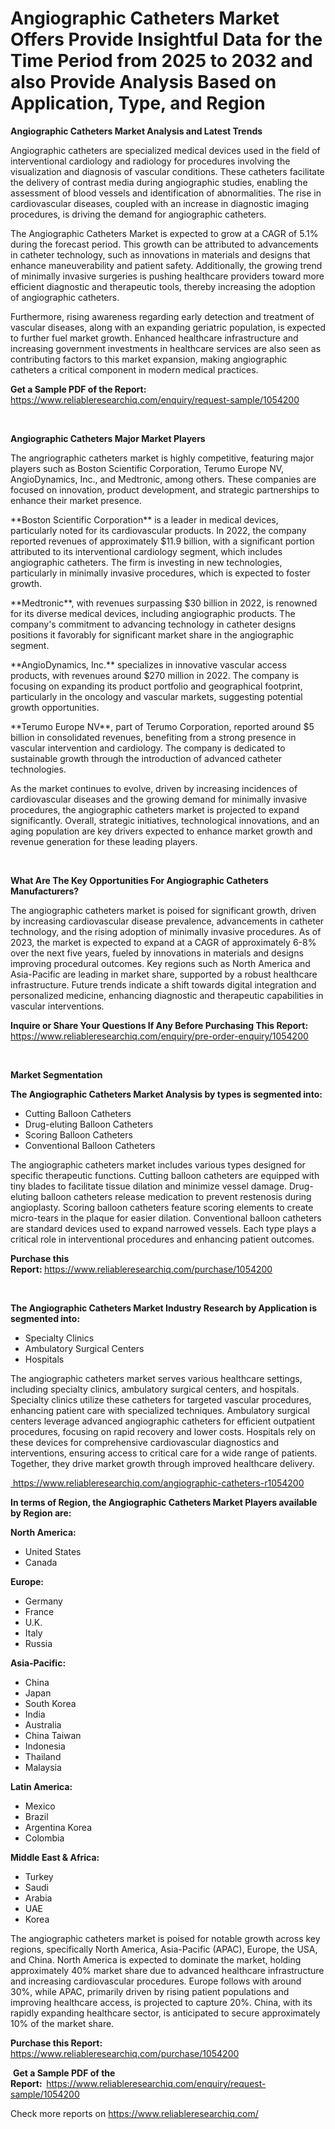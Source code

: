 <p><h1>Angiographic Catheters Market Offers Provide Insightful Data for the Time Period from 2025 to 2032 and also Provide Analysis Based on Application, Type, and Region</h1></p><p><strong>Angiographic Catheters Market Analysis and Latest Trends</strong></p>
<p><p>Angiographic catheters are specialized medical devices used in the field of interventional cardiology and radiology for procedures involving the visualization and diagnosis of vascular conditions. These catheters facilitate the delivery of contrast media during angiographic studies, enabling the assessment of blood vessels and identification of abnormalities. The rise in cardiovascular diseases, coupled with an increase in diagnostic imaging procedures, is driving the demand for angiographic catheters. </p><p>The Angiographic Catheters Market is expected to grow at a CAGR of 5.1% during the forecast period. This growth can be attributed to advancements in catheter technology, such as innovations in materials and designs that enhance maneuverability and patient safety. Additionally, the growing trend of minimally invasive surgeries is pushing healthcare providers toward more efficient diagnostic and therapeutic tools, thereby increasing the adoption of angiographic catheters. </p><p>Furthermore, rising awareness regarding early detection and treatment of vascular diseases, along with an expanding geriatric population, is expected to further fuel market growth. Enhanced healthcare infrastructure and increasing government investments in healthcare services are also seen as contributing factors to this market expansion, making angiographic catheters a critical component in modern medical practices.</p></p>
<p><strong>Get a Sample PDF of the Report:&nbsp;</strong> <a href="https://www.reliableresearchiq.com/enquiry/request-sample/1054200?utm_campaign=2730&utm_medium=2&utm_source=Github&utm_content=ia&utm_term=04032025&utm_id=angiographic-catheters">https://www.reliableresearchiq.com/enquiry/request-sample/1054200</a></p>
<p>&nbsp;</p>
<p><strong>Angiographic Catheters Major Market Players</strong></p>
<p><p>The angriographic catheters market is highly competitive, featuring major players such as Boston Scientific Corporation, Terumo Europe NV, AngioDynamics, Inc., and Medtronic, among others. These companies are focused on innovation, product development, and strategic partnerships to enhance their market presence.</p><p>**Boston Scientific Corporation** is a leader in medical devices, particularly noted for its cardiovascular products. In 2022, the company reported revenues of approximately $11.9 billion, with a significant portion attributed to its interventional cardiology segment, which includes angiographic catheters. The firm is investing in new technologies, particularly in minimally invasive procedures, which is expected to foster growth.</p><p>**Medtronic**, with revenues surpassing $30 billion in 2022, is renowned for its diverse medical devices, including angiographic products. The company's commitment to advancing technology in catheter designs positions it favorably for significant market share in the angiographic segment.</p><p>**AngioDynamics, Inc.** specializes in innovative vascular access products, with revenues around $270 million in 2022. The company is focusing on expanding its product portfolio and geographical footprint, particularly in the oncology and vascular markets, suggesting potential growth opportunities.</p><p>**Terumo Europe NV**, part of Terumo Corporation, reported around $5 billion in consolidated revenues, benefiting from a strong presence in vascular intervention and cardiology. The company is dedicated to sustainable growth through the introduction of advanced catheter technologies.</p><p>As the market continues to evolve, driven by increasing incidences of cardiovascular diseases and the growing demand for minimally invasive procedures, the angiographic catheters market is projected to expand significantly. Overall, strategic initiatives, technological innovations, and an aging population are key drivers expected to enhance market growth and revenue generation for these leading players.</p></p>
<p>&nbsp;</p>
<p><strong>What Are The Key Opportunities For Angiographic Catheters Manufacturers?</strong></p>
<p><p>The angiographic catheters market is poised for significant growth, driven by increasing cardiovascular disease prevalence, advancements in catheter technology, and the rising adoption of minimally invasive procedures. As of 2023, the market is expected to expand at a CAGR of approximately 6-8% over the next five years, fueled by innovations in materials and designs improving procedural outcomes. Key regions such as North America and Asia-Pacific are leading in market share, supported by a robust healthcare infrastructure. Future trends indicate a shift towards digital integration and personalized medicine, enhancing diagnostic and therapeutic capabilities in vascular interventions.</p></p>
<p><strong>Inquire or Share Your Questions If Any Before Purchasing This Report:</strong> <a href="https://www.reliableresearchiq.com/enquiry/pre-order-enquiry/1054200?utm_campaign=2730&utm_medium=2&utm_source=Github&utm_content=ia&utm_term=04032025&utm_id=angiographic-catheters">https://www.reliableresearchiq.com/enquiry/pre-order-enquiry/1054200</a></p>
<p>&nbsp;</p>
<p><strong>Market Segmentation</strong></p>
<p><strong>The Angiographic Catheters Market Analysis by types is segmented into:</strong></p>
<p><ul><li>Cutting Balloon Catheters</li><li>Drug-eluting Balloon Catheters</li><li>Scoring Balloon Catheters</li><li>Conventional Balloon Catheters</li></ul></p>
<p><p>The angiographic catheters market includes various types designed for specific therapeutic functions. Cutting balloon catheters are equipped with tiny blades to facilitate tissue dilation and minimize vessel damage. Drug-eluting balloon catheters release medication to prevent restenosis during angioplasty. Scoring balloon catheters feature scoring elements to create micro-tears in the plaque for easier dilation. Conventional balloon catheters are standard devices used to expand narrowed vessels. Each type plays a critical role in interventional procedures and enhancing patient outcomes.</p></p>
<p><strong>Purchase this Report:&nbsp;</strong><a href="https://www.reliableresearchiq.com/purchase/1054200?utm_campaign=2730&utm_medium=2&utm_source=Github&utm_content=ia&utm_term=04032025&utm_id=angiographic-catheters">https://www.reliableresearchiq.com/purchase/1054200</a></p>
<p>&nbsp;</p>
<p><strong>The Angiographic Catheters Market Industry Research by Application is segmented into:</strong></p>
<p><ul><li>Specialty Clinics</li><li>Ambulatory Surgical Centers</li><li>Hospitals</li></ul></p>
<p><p>The angiographic catheters market serves various healthcare settings, including specialty clinics, ambulatory surgical centers, and hospitals. Specialty clinics utilize these catheters for targeted vascular procedures, enhancing patient care with specialized techniques. Ambulatory surgical centers leverage advanced angiographic catheters for efficient outpatient procedures, focusing on rapid recovery and lower costs. Hospitals rely on these devices for comprehensive cardiovascular diagnostics and interventions, ensuring access to critical care for a wide range of patients. Together, they drive market growth through improved healthcare delivery.</p></p>
<p><a href="https://www.reliableresearchiq.com/angiographic-catheters-r1054200?utm_campaign=2730&utm_medium=2&utm_source=Github&utm_content=ia&utm_term=04032025&utm_id=angiographic-catheters">&nbsp;https://www.reliableresearchiq.com/angiographic-catheters-r1054200</a></p>
<p><strong>In terms of Region, the Angiographic Catheters Market Players available by Region are:</strong></p>
<p>
    <p> <strong> North America: </strong>
        <ul>
            <li>United States</li>
            <li>Canada</li>
        </ul>
        </p> 
    <p> <strong> Europe: </strong>
        <ul>
            <li>Germany</li>
            <li>France</li>
            <li>U.K.</li>
            <li>Italy</li>
            <li>Russia</li>
        </ul>
        </p> 
    <p> <strong> Asia-Pacific: </strong>
        <ul>
            <li>China</li>
            <li>Japan</li>
            <li>South Korea</li>
            <li>India</li>
            <li>Australia</li>
            <li>China Taiwan</li>
            <li>Indonesia</li>
            <li>Thailand</li>
            <li>Malaysia</li>
        </ul>
        </p> 
    <p> <strong> Latin America: </strong>
        <ul>
            <li>Mexico</li>
            <li>Brazil</li>
            <li>Argentina Korea</li>
            <li>Colombia</li>
        </ul>
        </p> 
    <p> <strong> Middle East & Africa: </strong>
        <ul>
            <li>Turkey</li>
            <li>Saudi</li>
            <li>Arabia</li>
            <li>UAE</li>
            <li>Korea</li>
        </ul>
    </p>
    </p>
<p><p>The angiographic catheters market is poised for notable growth across key regions, specifically North America, Asia-Pacific (APAC), Europe, the USA, and China. North America is expected to dominate the market, holding approximately 40% market share due to advanced healthcare infrastructure and increasing cardiovascular procedures. Europe follows with around 30%, while APAC, primarily driven by rising patient populations and improving healthcare access, is projected to capture 20%. China, with its rapidly expanding healthcare sector, is anticipated to secure approximately 10% of the market share.</p></p>
<p><strong>Purchase this Report: </strong><a href="https://www.reliableresearchiq.com/purchase/1054200?utm_campaign=2730&utm_medium=2&utm_source=Github&utm_content=ia&utm_term=04032025&utm_id=angiographic-catheters">https://www.reliableresearchiq.com/purchase/1054200</a></p>
<p>&nbsp;<strong>Get a Sample PDF of the Report:&nbsp;&nbsp;</strong><a href="https://www.reliableresearchiq.com/enquiry/request-sample/1054200?utm_campaign=2730&utm_medium=2&utm_source=Github&utm_content=ia&utm_term=04032025&utm_id=angiographic-catheters">https://www.reliableresearchiq.com/enquiry/request-sample/1054200</a></p>
<p><strong></strong></p>
<p>Check more reports on <a href="https://www.reliableresearchiq.com/?utm_campaign=2730&utm_medium=2&utm_source=Github&utm_content=ia&utm_term=04032025&utm_id=angiographic-catheters">https://www.reliableresearchiq.com/</a></p>